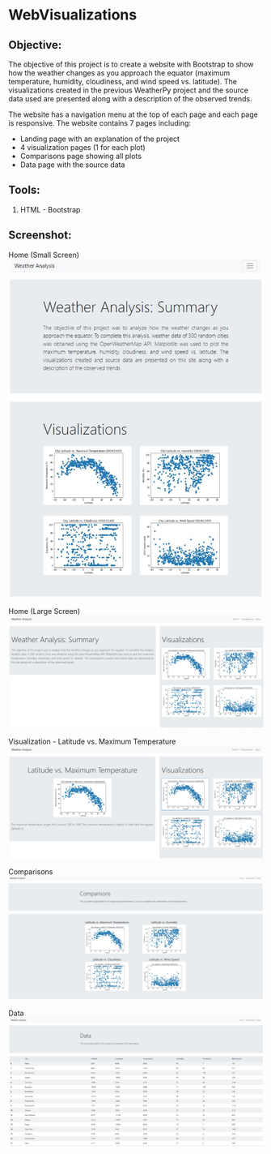 # WebVisualizations

## **Objective:**
The objective of this project is to create a website with Bootstrap to show how the weather changes as you approach the equator (maximum temperature, humidity, cloudiness, and wind speed vs. latitude). The visualizations created in the previous WeatherPy project and the source data used are presented along with a description of the observed trends. 

The website has a navigation menu at the top of each page and each page is responsive. The website contains 7 pages including: 
* Landing page with an explanation of the project
* 4 visualization pages (1 for each plot)
* Comparisons page showing all plots
* Data page with the source data 

## **Tools:**
1.	HTML - Bootstrap

## **Screenshot:**

Home (Small Screen)
![screenshot1.jpg](images/web_screenshot1.JPG)

Home (Large Screen)
![screenshot2.jpg](images/web_screenshot2.JPG)

Visualization - Latitude vs. Maximum Temperature
![screenshot3.jpg](images/web_screenshot3.JPG)

Comparisons
![screenshot4.jpg](images/web_screenshot4.JPG)

Data
![screenshot5.jpg](images/web_screenshot5.JPG)

